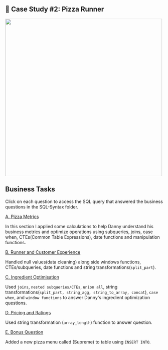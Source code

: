## 🍕 Case Study #2: Pizza Runner
<img src="https://8weeksqlchallenge.com/images/case-study-designs/2.png" width="500" height="500">

## Business Tasks
Click on each question to access the SQL query that answered the business questions in the SQL-Syntax folder.

[A. Pizza Metrics](https://github.com/toludoyin/8-week-sql-challenge/blob/main/Case-Study-%232-Pizza-Runner/SQL-Syntax/A.-Pizza-Metrics.sql)

In this section I applied some calculations to help Danny understand his business metrics and optimize operations using subqueries, joins, case when, CTEs(Common Table Expressions), date functions and manipulation functions.

[B. Runner and Customer Experience](https://github.com/toludoyin/8-week-sql-challenge/blob/main/Case-Study-%232-Pizza-Runner/SQL-Syntax/B-Runner-and-Customer-Experience.sql)

Handled null values(data cleaning) along side windows functions, CTEs/subqueries, date functions and string transformations(```split_part```).

[C. Ingredient Optimisation](https://github.com/toludoyin/8-week-sql-challenge/blob/main/Case-Study-%232-Pizza-Runner/SQL-Syntax/C-Ingredient-Optimisation.sql)

Used ```joins```, ```nested subqueries/CTEs```, ```union all```,  string transformations(```split_part, string_agg, string_to_array, concat```), ```case when```, and ```window functions``` to answer Danny's ingredient optimization questions.

[D. Pricing and Ratings](https://github.com/toludoyin/8-week-sql-challenge/blob/main/Case-Study-%232-Pizza-Runner/SQL-Syntax/D.%20Pricing-and-Ratings.sql)

Used string transformation (```array_length```) function to answer question.

[E. Bonus Question](https://github.com/toludoyin/8-week-sql-challenge/blob/main/Case-Study-%232-Pizza-Runner/SQL-Syntax/D.%20Pricing-and-Ratings.sql)

Added a new pizza menu called (Supreme) to table using ```INSERT INTO```.
